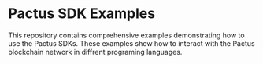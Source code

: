 # Pactus SDK Examples

This repository contains comprehensive examples demonstrating how to use the Pactus SDKs. These examples show how to interact with the Pactus blockchain network in diffrent programing languages.
